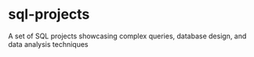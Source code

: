 # sql-projects

A set of SQL projects showcasing complex queries, database design, and data analysis techniques
